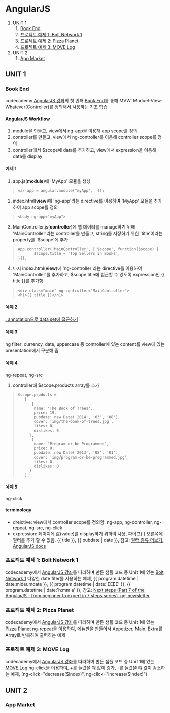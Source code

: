 # AngularJS

1. UNIT 1
    1. [Book End](https://github.com/hwani5/AngularJS#Book-End)
    1. [프로젝트 예제 1: Bolt Network 1](https://github.com/hwani5/AngularJS#프로젝트-예제-1-bolt-network-1)
    1. [프로젝트 예제 2: Pizza Planet](https://github.com/hwani5/AngularJS#프로젝트-예제-2-pizza-planet)
    1. [프로젝트 예제 3: MOVE Log](https://github.com/hwani5/AngularJS#MOVE-Log)
1. UNIT 2
    1. [App Market](https://github.com/hwani5/AngularJS#App-Market)

## UNIT 1 

### Book End
codecademy [AngularJS 강좌](http://www.codecademy.com/en/learn/learn-angularjs/)의 첫 번째 [Book End](http://www.codecademy.com/en/learn/learn-angularjs/topics/your-first-app/exercises/your-first-app-hello-angularjs-i)를 통해 MVW: Moduel-View-Whatever(Controller)를 정의해서 사용하는 기초 학습 


#### AngularJS Workflow

1. module을 만들고, view에서 ng-app을 이용해 app scope를 정의
1. controller를 만들고, view에서 ng-controller를 이용해 controller scope를 정의
1. controller에서 $scope에 data를 추가하고, view에서 expression을 이용해 data를 display  


#### 예제 1

1. app.js(**module**)에 'MyApp' 모듈을 생성
>```
>var app = angular.module("myApp", []);
>```

2. index.html(**view**)에 'ng-app'라는 directive를 이용하여 'MyApp' 모듈을 추가하여 app scope를 정의 
>```
><body ng-app="myApp">
>```

3. MainController.js(**controller**)에 앱 데이터를 manage하기 위해 'MainController'라는 controller를 만들고, string를 저장하기 위한 'title'이라는 property를 '$scope'에 추가
>```
>app.controller('MainController', ['$scope', function($scope) {
>        $scope.title = 'Top Sellers in Books';
>}]);
>```

4. 다시 index.html(**view**)에 'ng-controller'라는 directive를 이용하여 'MainController'를 추가하고, $scope.title에 접근할 수 있도록 expression인 {{ title }}를 추가함 
>```
><div class="main" ng-controller="MainController">
><h1>{{ title }}</h1>
>```


#### 예제 2
[. annotation으로 data set에 접근하기](../master/example02.md)


#### 예제 3
ng filter: currency, date, uppercase 등 controller에 있는 content를 view에 있는 presentation에서 구분해 줌


#### 예제 4
ng-repeat, ng-src
1. controller에 $scope.products array를 추가

>```
>$scope.products = 
>    [
>    	{
>        name: 'The Book of Trees',
>        price: 19,
>        pubdate: new Date('2014', '03', '08'),
>        cover: 'img/the-book-of-trees.jpg',
>        likes: 0,
>        dislikes: 0
>      },
>    	{
>        name: 'Program or be Programmed',
>        price: 8,
>        pubdate: new Date('2013', '08', '01'),
>        cover: 'img/program-or-be-programmed.jpg',
>        likes: 0,
>        dislikes: 0
>      }
>    ];
>```

<div ng-repeat="product in products">


#### 예제 5
ng-click


#### terminology
* dreictive: view에서 controller scope를 정의함. ng-app, ng-controller, ng-repeat, ng-src, ng-click
* expression: 페이지에 값(value)를 display하기 위하여 사용, 파이프(|) 오른쪽에 필터를 추가 할 수 있음. {{ title }}, {{ pubdate | date }}, 참고: [필터 종류 더보기. AngularJS docs](https://docs.angularjs.org/api/ng/filter)

### 프로젝트 예제 1: Bolt Network 1

codecademy에서 [AngularJS 강좌](http://www.codecademy.com/en/learn/learn-angularjs)를 따라하며 만든 샘플 코드 중 Unit 1에 있는 [Bolt Network 1](http://www.codecademy.com/en/practice/learn-angularjs/topics/your-first-app/projects/angularjs_bolt-network-1)
다양한 date fiter를 사용하는 예제, {{ program.datetime | date:mideumdate }}, {{ program.datetime | date:'EEEE' }}, {{ program.datetime | date:'h:mm a' }}, 참고: [Next steps (Part 7 of the AngularJS - from beginner to expert in 7 steps series). ng-newsletter](http://www.ng-newsletter.com/posts/beginner2expert-config.html)

### 프로젝트 예제 2: Pizza Planet

codecademy에서 [AngularJS 강좌](http://www.codecademy.com/en/learn/learn-angularjs)를 따라하며 만든 샘플 코드 중 Unit 1에 있는 [Pizza Planet](http://www.codecademy.com/en/practice/learn-angularjs/topics/your-first-app/projects/angularjs_pizza-planet)
ng-repeat을 이용하여, 메뉴판을 만들어서 Appetizer, Main, Extra를 Array로 반복하여 출력하는 예제 

### 프로젝트 예제 3: MOVE Log
codecademy에서 [AngularJS 강좌](http://www.codecademy.com/en/learn/learn-angularjs)를 따라하며 만든 샘플 코드 중 Unit 1에 있는 [MOVE Log](http://www.codecademy.com/en/practice/learn-angularjs/topics/your-first-app/projects/angularjs_move-log)
ng-click을 이용하여, +를 눌렀을 떄 값이 증가, -를 눌렀을 떄 값이 감소하는 예제, (ng-click="decrease($index)", ng-click="increase($index)")

## UNIT 2

### App Market
